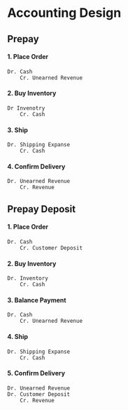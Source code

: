 # Accounting Design
## Prepay 
#### 1. Place Order
```
Dr. Cash
    Cr. Unearned Revenue
```
#### 2. Buy Inventory
```
Dr Invenotry
    Cr. Cash
```
#### 3. Ship
```
Dr. Shipping Expanse
    Cr. Cash
```
#### 4. Confirm Delivery
```
Dr. Unearned Revenue
    Cr. Revenue
```
## Prepay Deposit
#### 1. Place Order
```
Dr. Cash
    Cr. Customer Deposit
```
#### 2. Buy Inventory
```
Dr. Inventory
    Cr. Cash
```
#### 3. Balance Payment
```
Dr. Cash
    Cr. Unearned Revenue
```
#### 4. Ship
```
Dr. Shipping Expanse
    Cr. Cash
```
#### 5. Confirm Delivery
```
Dr. Unearned Revenue
Dr. Customer Deposit
    Cr. Revenue
```